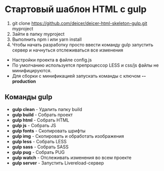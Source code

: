 # Стартовый шаблон HTML с gulp

1. git clone https://github.com/deicer/deicer-html-skeleton-gulp.git myproject
2. Зайти в папку myproject
3. Выполнить npm i или yarn install
4. Чтобы начать разработку просто ввести команду gulp
запустить сервер и начнуться отслеживаться все изменения

- Настройки проекта в файле config.js
- По умолчанию используется препроцессор LESS и css/js файлы не минифицируются.
- Для сборки с минификацией запускать команды с ключом **--production**


## Команды gulp
- **gulp clean** - Удалить папку build
- **gulp build** - Собрать проект
- **gulp html**  - Собрать HTML
- **gulp js**    - Собрать JS
- **gulp fonts** - Скопировать шрифты
- **gulp img**   - Скопировать и обработать изображения
- **gulp less**  - Собрать LESS
- **gulp sass**  - Собрать SASS
- **gulp pug**   - Собрать PUG
- **gulp watch** - Отслеживать изменения во всем проекте
- **gulp server**  - Запустить Livereload-сервер



